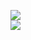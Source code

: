 [![](https://img.shields.io/badge/Made%20With-Github%20Spray-lightgrey.svg?style=for-the-badge&logo=github)](https://github.com/Annihil/github-spray#31726)  
[![](https://i.imgur.com/2DrTn0Z.gif)](https://github.com/Annihil/github-spray)